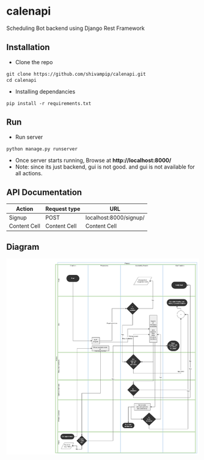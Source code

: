 # calenapi
Scheduling Bot backend using Django Rest Framework


## Installation

* Clone the repo
```
git clone https://github.com/shivampip/calenapi.git
cd calenapi
```

* Installing dependancies
```
pip install -r requirements.txt
```

## Run

* Run server
```
python manage.py runserver
```

* Once server starts running, Browse at **http://localhost:8000/**
* Note: since its just backend, gui is not good. and gui is not available for all actions.


## API Documentation

| Action  | Request type |  URL  |
| ------------- | ------------- | ------------- |
| Signup  | POST  | localhost:8000/signup/  |
| Content Cell  | Content Cell  | Content Cell  |


## Diagram

![Scheduling flow](raw/VSchedule.png)

